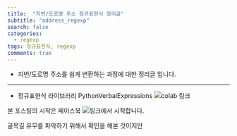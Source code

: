 ```yaml
---
title:  "지번/도로명 주소 정규표현식 정리글"
subtitle: "address_regexp"
search: false
categories:
  - regexp
tags: 정규표현식, regexp
comments: true
---
```


- 지번/도로명 주소를 쉽게 변환하는 과정에 대한 정리글 입니다.

---

- 정규표현식 라이브러리 PythonVerbalExpressions ![**colab 링크**](https://colab.research.google.com/drive/1LjhOm8S9SZ_9vdB48jeF23z8q_yi-8KN#scrollTo=eNQneThQEBLU)

본 포스팅의 시작은 페이스북 ![링크](https://www.facebook.com/groups/KoreaRUsers/permalink/1454529008013130/?hc_location=ufi)에서 시작합니다.

골목길 유무를 파악하기 위해서 확인을 해본 것이지만
